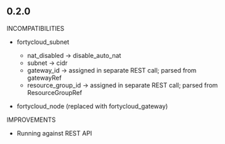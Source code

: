 ## 0.2.0

INCOMPATIBILITIES

  * fortycloud_subnet
    * nat_disabled      -> disable_auto_nat
    * subnet            -> cidr
    * gateway_id        -> assigned in separate REST call; parsed from gatewayRef
    * resource_group_id -> assigned in separate REST call; parsed from ResourceGroupRef
    
  * fortycloud_node (replaced with fortycloud_gateway)

IMPROVEMENTS

  * Running against REST API
